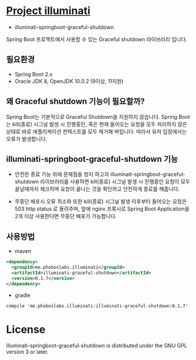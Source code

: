 # [Project illuminati](https://github.com/LeeKyoungIl/illuminati)
 - illuminati-springboot-graceful-shutdown

Spring Boot 프로젝트에서 사용할 수 있는 Graceful shutdown 라이브러리 입니다.

## 필요환경
 - Spring Boot 2.x
 - Oracle JDK 8, OpenJDK 10.0.2 (9이상, 11지원)
 
## 왜 Graceful shutdown 기능이 필요할까?

Spring Boot는 기본적으로 Graceful Shutdown을 지원하지 않습니다.
Spring Boot는 kill(종료) 시그널 발생 시 진행중인, 혹은 현재 들어오는 요청을 
모두 처리하지 않은 상태로 바로 애플리케이션 컨텍스트를 모두 제거해 버립니다.
따라서 유저 입장에서는 오류가 발생합니다.

## illuminati-springboot-graceful-shutdown 기능

- 안전한 종료 가능
위에 문제점을 방지 하고자 illuminati-springboot-graceful-shutdown 라이브러리를 사용하면
kill(종료) 시그널 발생 시 진행중인 요청이 모두 끝날때까지 체크하며 요청이 끝나는
것을 확인하고 안전하게 종료를 해줍니다. 

- 무중단 배포시 오류 최소화
또한 kill(종료) 시그널 발생 이후부터 들어오는 요청은 503 http status 로 돌려주며,
앞에 nginx 프록시로 Spring Boot Application을 2개 이상 사용한다면 무중단 배포가 가능합니다. 

## 사용방법
- maven
```xml
<dependency>
  <groupId>me.phoboslabs.illuminati</groupId>
  <artifactId>illuminati-graceful-shutdown</artifactId>
  <version>0.1.7</version>
</dependency>
```
- gradle
```xml
compile 'me.phoboslabs.illuminati:illuminati-graceful-shutdown:0.1.7'
```



# License
illuminati-springboot-graceful-shutdown is distributed under the GNU GPL version 3 or later.

